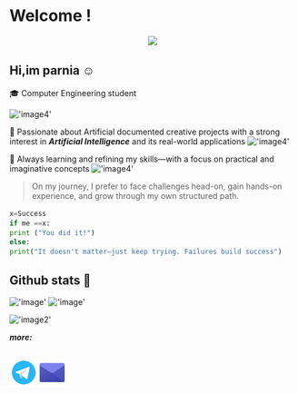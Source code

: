 # Welcome !
<p align="center">
  <img src="https://user-images.githubusercontent.com/74038190/236119160-976a0405-caa7-470c-9356-16d43402ea0a.gif" width="400"/>
</p>


 ## Hi,im parnia ☺️
 
🎓 Computer Engineering student

!['image4'](https://user-images.githubusercontent.com/74038190/212284115-f47cd8ff-2ffb-4b04-b5bf-4d1c14c0247f.gif)

🤖 Passionate about Artificial documented creative projects with a strong interest in ***Artificial Intelligence*** and its real-world applications
!['image4'](https://user-images.githubusercontent.com/74038190/212284115-f47cd8ff-2ffb-4b04-b5bf-4d1c14c0247f.gif)

🧠 Always learning and refining my skills—with a focus on practical and imaginative concepts
!['image4'](https://user-images.githubusercontent.com/74038190/212284115-f47cd8ff-2ffb-4b04-b5bf-4d1c14c0247f.gif)

> On my journey, I prefer to face challenges head-on, gain hands-on experience, and grow through my own structured path.

```python
x=Success
if me ==x:
print ("You did it!")
else:
print("It doesn't matter—just keep trying. Failures build success")

```
## **Github stats** 🌟

!['image'](https://github-readme-stats.vercel.app/api?username=parnia-alipour&anuraghazra&show_icons=true&theme=cobalt) !['image'](https://github-readme-stats.vercel.app/api/top-langs/?username=parnia-alipour&anuraghazra&stats_format=bytes)


!['image2'](https://user-images.githubusercontent.com/74038190/212257472-08e52665-c503-4bd9-aa20-f5a4dae769b5.gif)   


*____more:____*

<h2 align='right'>
  <a href="https://t.me/parnia777_444">
    <img width="50px" align="left" src="https://github.com/parnia-alipour/parnia-alipour/blob/main/icons8-telegram-96.png?raw=true" alt="Telegram"/>
  </a>
  <a href="mailto:parnianor444@gmail.com">
    <img width="50px" align="left" src="https://github.com/parnia-alipour/parnia-alipour/blob/main/icons8-email-96.png?raw=true" alt="Email"/>
  </a>
</h2>


